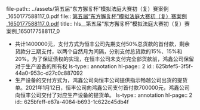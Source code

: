 file-path:: ../assets/第五届“东方獬豸杯”模拟法庭大赛初（复）赛案例_1650177588117_0.pdf
file:: [第五届“东方獬豸杯”模拟法庭大赛初（复）赛案例_1650177588117_0.pdf](../assets/第五届“东方獬豸杯”模拟法庭大赛初（复）赛案例_1650177588117_0.pdf)
title:: hls__第五届“东方獬豸杯”模拟法庭大赛初（复）赛案例_1650177588117_0

- 共计1400000元，支付方式为恒丰公司先期支付50%总货款的首付款，剩余货款分三期支付，以两个自然月为间隔，分别支付总货款的15%、15%和20%。为了保证债权的实现，在恒丰公司未支付完全部货款前，鸿鑫公司保留对于生产设备的所有权
  ls-type:: annotation
  hl-page:: 2
  id:: 625bfef5-3f5f-44a0-953c-d27c0c887092
- 生产设备的交付方式为，鸿鑫公司向恒丰公司提供指示畅越公司出货的提货单。2021年1月12日，恒丰公司向鸿鑫公司支付首付款700000元，鸿鑫公司向恒丰公司交付了对应生产设备的提货单。
  ls-type:: annotation
  hl-page:: 2
  id:: 625bfeff-e87a-4084-b693-1c622c45db4f